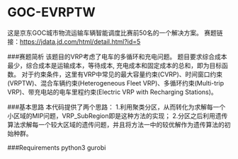 # GOC-EVRPTW
这是京东GOC城市物流运输车辆智能调度比赛前50名的一个解决方案。
赛题链接：https://jdata.jd.com/html/detail.html?id=5

###赛题简析
该题目的VRP考虑了电车的多循环和充电问题。
题目要求综合成本最少，综合成本是运输成本，等待成本, 充电成本和固定成本的总和，即为目标函数。
对于约束条件，这里有VRP中常见的最大容量约束(CVRP)、时间窗口约束(VRPTW)、混合车辆约束(Heterogeneous Fleet VRP)、多循环约束(Multi-trip VRP)、带充电站的电车里程约束(Electric VRP with Recharging Stations)。

###基本思路
本代码提供了两个思路：
1.利用聚类分区，从而转化为求解每一个小区域的MIP问题，VRP_SubRegion即是这种方法的实现；
2.分区之后利用遗传算法求解每一个较大区域的遗传问题，并且将方法一中的较优解作为遗传算法的初始种群。

###Requirements
python3
gurobi
